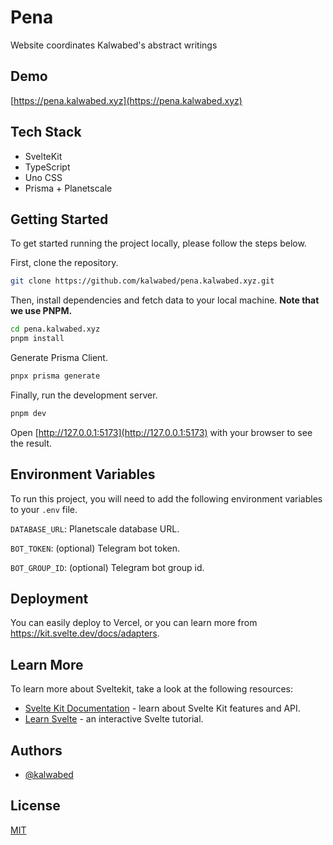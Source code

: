 # Pena

Website coordinates Kalwabed's abstract writings

## Demo

[https://pena.kalwabed.xyz](https://pena.kalwabed.xyz)

## Tech Stack

- SvelteKit
- TypeScript
- Uno CSS
- Prisma + Planetscale

## Getting Started

To get started running the project locally, please follow the steps below.

First, clone the repository.

```bash
git clone https://github.com/kalwabed/pena.kalwabed.xyz.git
```

Then, install dependencies and fetch data to your local machine. **Note that we use PNPM.**

```bash
cd pena.kalwabed.xyz
pnpm install
```

Generate Prisma Client.

```bash
pnpx prisma generate
```

Finally, run the development server.

```bash
pnpm dev
```

Open [http://127.0.0.1:5173](http://127.0.0.1:5173) with your browser to see the result.

## Environment Variables

To run this project, you will need to add the following environment variables to your `.env` file.

`DATABASE_URL`: Planetscale database URL.

`BOT_TOKEN`: (optional) Telegram bot token.

`BOT_GROUP_ID`: (optional) Telegram bot group id.

## Deployment

You can easily deploy to Vercel, or you can learn more from https://kit.svelte.dev/docs/adapters.

## Learn More

To learn more about Sveltekit, take a look at the following resources:

- [Svelte Kit Documentation](https://kit.svelte.dev/docs/introduction) - learn about Svelte Kit features and API.
- [Learn Svelte](https://learn.svelte.dev/tutorial/welcome-to-svelte) - an interactive Svelte tutorial.

## Authors

- [@kalwabed](https://www.github.com/kalwabed)

## License

[MIT](https://choosealicense.com/licenses/mit/)
